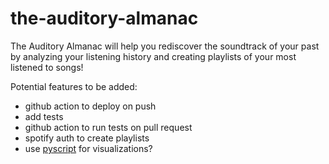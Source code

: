 # the-auditory-almanac

The Auditory Almanac will help you rediscover the soundtrack of your past by analyzing your listening history and creating playlists of your most listened to songs!

Potential features to be added:
 - github action to deploy on push
 - add tests
 - github action to run tests on pull request
 - spotify auth to create playlists
 - use [pyscript](https://github.com/pyscript/pyscript) for visualizations?
